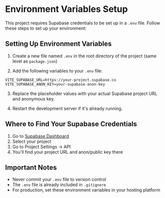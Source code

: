 # Environment Variables Setup

This project requires Supabase credentials to be set up in a `.env` file. Follow these steps to set up your environment:

## Setting Up Environment Variables

1. Create a new file named `.env` in the root directory of the project (same level as `package.json`)

2. Add the following variables to your `.env` file:

```
VITE_SUPABASE_URL=https://your-project.supabase.co
VITE_SUPABASE_ANON_KEY=your-supabase-anon-key
```

3. Replace the placeholder values with your actual Supabase project URL and anonymous key.

4. Restart the development server if it's already running.

## Where to Find Your Supabase Credentials

1. Go to [Supabase Dashboard](https://app.supabase.com)
2. Select your project
3. Go to Project Settings → API
4. You'll find your project URL and anon/public key there

## Important Notes

- Never commit your `.env` file to version control
- The `.env` file is already included in `.gitignore`
- For production, set these environment variables in your hosting platform 